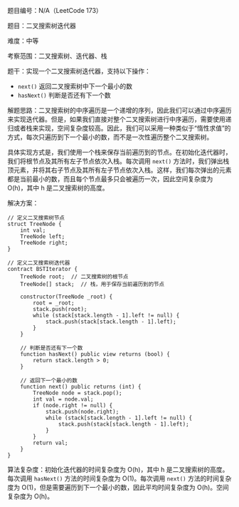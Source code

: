 题目编号：N/A（LeetCode 173）

题目：二叉搜索树迭代器

难度：中等

考察范围：二叉搜索树、迭代器、栈

题干：实现一个二叉搜索树迭代器，支持以下操作：

- `next()` 返回二叉搜索树中下一个最小的数
- `hasNext()` 判断是否还有下一个数

解题思路：二叉搜索树的中序遍历是一个递增的序列，因此我们可以通过中序遍历来实现迭代器。但是，如果我们直接对整个二叉搜索树进行中序遍历，需要使用递归或者栈来实现，空间复杂度较高。因此，我们可以采用一种类似于“惰性求值”的方式，每次只遍历到下一个最小的数，而不是一次性遍历整个二叉搜索树。

具体实现方式是，我们使用一个栈来保存当前遍历到的节点。在初始化迭代器时，我们将根节点及其所有左子节点依次入栈。每次调用 `next()` 方法时，我们弹出栈顶元素，并将其右子节点及其所有左子节点依次入栈。这样，我们每次弹出的元素都是当前最小的数，而且每个节点最多只会被遍历一次，因此空间复杂度为 O(h)，其中 h 是二叉搜索树的高度。

解决方案：

```solidity
// 定义二叉搜索树节点
struct TreeNode {
    int val;
    TreeNode left;
    TreeNode right;
}

// 定义二叉搜索树迭代器
contract BSTIterator {
    TreeNode root;  // 二叉搜索树的根节点
    TreeNode[] stack;  // 栈，用于保存当前遍历到的节点

    constructor(TreeNode _root) {
        root = _root;
        stack.push(root);
        while (stack[stack.length - 1].left != null) {
            stack.push(stack[stack.length - 1].left);
        }
    }

    // 判断是否还有下一个数
    function hasNext() public view returns (bool) {
        return stack.length > 0;
    }

    // 返回下一个最小的数
    function next() public returns (int) {
        TreeNode node = stack.pop();
        int val = node.val;
        if (node.right != null) {
            stack.push(node.right);
            while (stack[stack.length - 1].left != null) {
                stack.push(stack[stack.length - 1].left);
            }
        }
        return val;
    }
}
```

算法复杂度：初始化迭代器的时间复杂度为 O(h)，其中 h 是二叉搜索树的高度。每次调用 `hasNext()` 方法的时间复杂度为 O(1)。每次调用 `next()` 方法的时间复杂度为 O(1)，但是需要遍历到下一个最小的数，因此平均时间复杂度为 O(h)。空间复杂度为 O(h)。